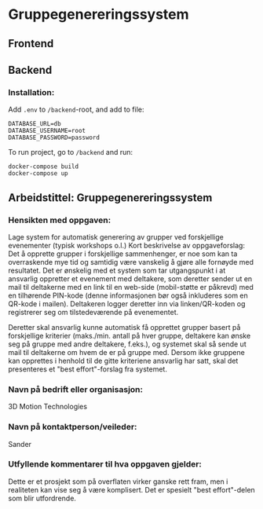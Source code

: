 # Gruppegenereringssystem

## Frontend

## Backend

### Installation:

Add `.env` to `/backend`-root, and add to file:

```
DATABASE_URL=db
DATABASE_USERNAME=root
DATABASE_PASSWORD=password
```

To run project, go to `/backend` and run:

```
docker-compose build
docker-compose up
```

## Arbeidstittel: Gruppegenereringssystem

### Hensikten med oppgaven:

Lage system for automatisk generering av grupper ved forskjellige evenementer (typisk workshops o.l.)
Kort beskrivelse av oppgaveforslag:
Det å opprette grupper i forskjellige sammenhenger, er noe som kan ta overraskende mye tid og samtidig være vanskelig å gjøre alle fornøyde med resultatet. Det er ønskelig med et system som tar utgangspunkt i at ansvarlig oppretter et evenement med deltakere, som deretter sender ut en mail til deltakerne med en link til en web-side (mobil-støtte er påkrevd) med en tilhørende PIN-kode (denne informasjonen bør også inkluderes som en QR-kode i mailen). Deltakeren logger deretter inn via linken/QR-koden og registrerer seg om tilstedeværende på evenementet.

Deretter skal ansvarlig kunne automatisk få opprettet grupper basert på forskjellige kriterier (maks./min. antall på hver gruppe, deltakere kan ønske seg på gruppe med andre deltakere, f.eks.), og systemet skal så sende ut mail til deltakerne om hvem de er på gruppe med. Dersom ikke gruppene kan opprettes i henhold til de gitte kriteriene ansvarlig har satt, skal det presenteres et "best effort"-forslag fra systemet.

### Navn på bedrift eller organisasjon:

3D Motion Technologies

### Navn på kontaktperson/veileder:

Sander

### Utfyllende kommentarer til hva oppgaven gjelder:

Dette er et prosjekt som på overflaten virker ganske rett fram, men i realiteten kan vise seg å være komplisert. Det er spesielt "best effort"-delen som blir utfordrende.
